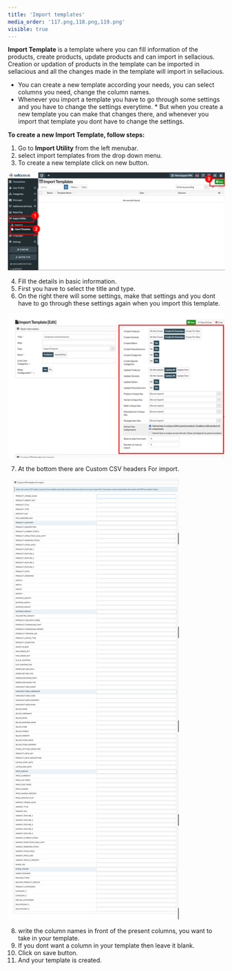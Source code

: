 ```yaml
---
title: 'Import templates'
media_order: '117.png,118.png,119.png'
visible: true
---
```


**Import Template** is a template where you can fill information of the products, create products, update products and can import in sellacious. Creation or updation of products in the template can be imported in sellacious and all the changes made in the template will import in sellacious.
* You can create a new template according your needs, you can select columns you need, change the column names.
* Whenever you import a template you have to go through some settings and you have to change the settings everytime. * But when you create a new template you can make that changes there, and whenever you import that template you dont   have to change the settings.

**To create a new Import Template, follow steps:**

1. Go to **Import Utility** from the left menubar.
2. select import templates from the drop down menu.
3. To create a new template click on new button.

![](119.png)

4. Fill the details in basic information.
5. First you have to select the title and type.
6. On the right there will some settings, make that settings and you dont have to go through these settings again      when you import this template.

![](117.png)

7. At the bottom there are Custom CSV headers For import.

![](118.png)

8. write the column names in front of the present columns, you want to take in your template.
9. If you dont want a column in your template then leave it blank.
10. Click on save button.
11. And your template is created.